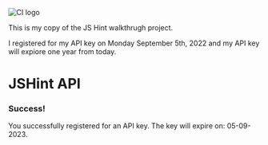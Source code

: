 ![CI logo](https://codeinstitute.s3.amazonaws.com/fullstack/ci_logo_small.png)

This is my copy of the JS Hint walkthrugh project. 

I registered for my API key on Monday September 5th, 2022 and my API key will expiore one year from today.

# JSHint API
### Success!
You successfully registered for an API key. The key will expire on: 05-09-2023.